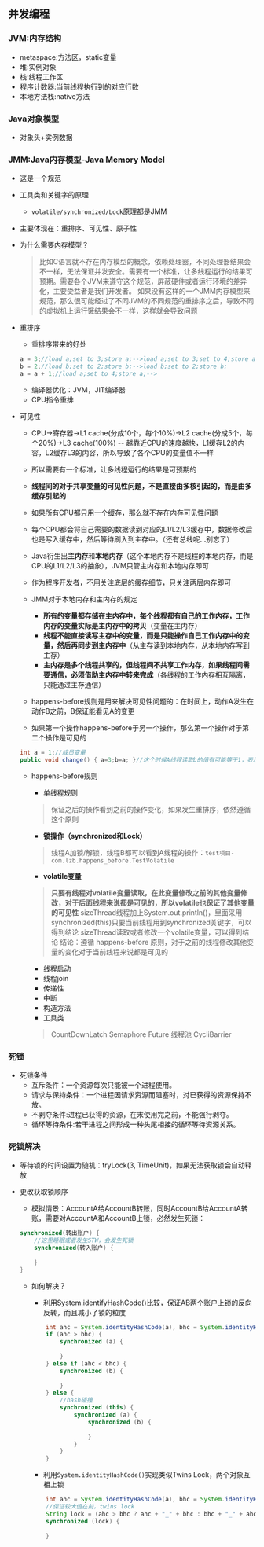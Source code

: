 ## 并发编程

### JVM:内存结构
* metaspace:方法区，static变量
* 堆:实例对象
* 栈:线程工作区
* 程序计数器:当前线程执行到的对应行数
* 本地方法栈:native方法

### Java对象模型
* 对象头+实例数据

### JMM:Java内存模型-Java Memory Model
* 这是一个规范
* 工具类和关键字的原理
	* `volatile/synchronized/Lock`原理都是JMM
* 主要体现在：重排序、可见性、原子性

* 为什么需要内存模型？
	> 比如C语言就不存在内存模型的概念，依赖处理器，不同处理器结果会不一样，无法保证并发安全。需要有一个标准，让多线程运行的结果可预期。需要各个JVM来遵守这个规范，屏蔽硬件或者运行环境的差异化，主要受益者是我们开发者。
	> 如果没有这样的一个JMM内存模型来规范，那么很可能经过了不同JVM的不同规范的重排序之后，导致不同的虚拟机上运行饿结果会不一样，这样就会导致问题

* 重排序
	* 重排序带来的好处

	```java
	a = 3;//load a;set to 3;store a;-->load a;set to 3;set to 4;store a;
	b = 2;//load b;set to 2;store b;-->load b;set to 2;store b;
	a = a + 1;//load a;set to 4;store a;-->
	```

	* 编译器优化：JVM，JIT编译器
	* CPU指令重排

* 可见性
  
  * CPU->寄存器->L1 cache(分成10个，每个10%)->L2 cache(分成5个，每个20%)->L3 cache(100%) -- 越靠近CPU的速度越快，L1缓存L2的内容，L2缓存L3的内容，所以导致了各个CPU的变量值不一样
  * 所以需要有一个标准，让多线程运行的结果是可预期的
  * **线程间的对于共享变量的可见性问题，不是直接由多核引起的，而是由多缓存引起的**
  * 如果所有CPU都只用一个缓存，那么就不存在内存可见性问题
  * 每个CPU都会将自己需要的数据读到对应的L1/L2/L3缓存中，数据修改后也是写入缓存中，然后等待刷入到主存中。（还有总线呢...别忘了）
  * Java衍生出**主内存**和**本地内存**（这个本地内存不是线程的本地内存，而是CPU的L1/L2/L3的抽象），JVM只管主内存和本地内存即可
  * 作为程序开发者，不用关注底层的缓存细节，只关注两层内存即可
  * JMM对于本地内存和主内存的规定
      * **所有的变量都存储在主内存中，每个线程都有自己的工作内存，工作内存的变量实际是主内存中的拷贝**（变量在主内存）
      * **线程不能直接读写主存中的变量，而是只能操作自己工作内存中的变量，然后再同步到主内存中**（从主存读到本地内存，从本地内存写到主存）
      * **主内存是多个线程共享的，但线程间不共享工作内存，如果线程间需要通信，必须借助主内存中转来完成**（各线程的工作内存相互隔离，只能通过主存通信）
      
  * happens-before规则是用来解决可见性问题的：在时间上，动作A发生在动作B之前，B保证能看见A的变更
  * 如果第一个操作happens-before于另一个操作，那么第一个操作对于第二个操作是可见的

  ```java
  int a = 1;//成员变量
  public void change() { a=3;b=a; }//这个时候A线程读取b的值有可能等于1，表示a的修改对A线程不可见，违反了happens-before原则
  ``` 
  
  * happens-before规则
    * 单线程规则
    
    > 保证之后的操作看到之前的操作变化，如果发生重排序，依然遵循这个原则
    
    * **锁操作（synchronized和Lock）**
    
    > 线程A加锁/解锁，线程B都可以看到A线程的操作：`test项目-com.lzb.happens_before.TestVolatile`
    
    * **volatile变量**
    
    > **只要有线程对volatile变量读取，在此变量修改之前的其他变量修改，对于后面线程来说都是可见的，所以volatile也保证了其他变量的可见性**
    > sizeThread线程加上System.out.println()，里面采用synchronized(this)只要当前线程用到synchronized关键字，可以得到结论
    > sizeThread读取或者修改一个volatile变量，可以得到结论
结论：遵循 happens-before 原则，对于之前的线程修改其他变量的变化对于当前线程来说都是可见的
    
    * 线程启动
    * 线程join
    * 传递性
    * 中断
    * 构造方法
    * 工具类
    
    > CountDownLatch
    > Semaphore
    > Future
    > 线程池
    > CycliBarrier

### 死锁

* 死锁条件
    * 互斥条件：一个资源每次只能被一个进程使用。
    * 请求与保持条件：一个进程因请求资源而阻塞时，对已获得的资源保持不放。
    * 不剥夺条件:进程已获得的资源，在末使用完之前，不能强行剥夺。
    * 循环等待条件:若干进程之间形成一种头尾相接的循环等待资源关系。
	
### 死锁解决

* 等待锁的时间设置为随机：tryLock(3, TimeUnit)，如果无法获取锁会自动释放
* 更改获取锁顺序
    * 模拟情景：AccountA给AccountB转账，同时AccountB给AccountA转账，需要对AccountA和AccountB上锁，必然发生死锁：
    
    ```java
    synchronized(转出账户) {
        //这里睡眠或者发生STW，会发生死锁
        synchronized(转入账户) {
            
        }
    }
    ```
    
    * 如何解决？
        * 利用System.identifyHashCode()比较，保证AB两个账户上锁的反向反转，而且减小了锁的粒度

        ```java
            int ahc = System.identityHashCode(a), bhc = System.identityHashCode(b);
            if (ahc > bhc) {
                synchronized (a) {
                    
                }
            } else if (ahc < bhc) {
                synchronized (b) {
                    
                }
            } else {
                //hash碰撞
                synchronized (this) {
                    synchronized (a) {
                        synchronized (b) {
                            
                        }
                    }
                }
            }
        ```
    
        * 利用`System.identityHashCode()`实现类似Twins Lock，两个对象互相上锁
        
        ```java
            int ahc = System.identityHashCode(a), bhc = System.identityHashCode(b);
            //保证较大值在前，twins lock
            String lock = (ahc > bhc ? ahc + "_" + bhc : bhc + "_" + ahc).intern();
            synchronized (lock) {
                
            }
        ```


